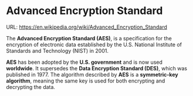 # Advanced Encryption Standard

URL: https://en.wikipedia.org/wiki/Advanced_Encryption_Standard

The **Advanced Encryption Standard (AES)**, is a specification for the encryption of electronic data established by the U.S. National Institute of Standards and Technology (NIST) in 2001.

**AES** has been adopted by the **U.S. government** and is now used **worldwide**. It supersedes the **Data Encryption Standard (DES)**, which was published in 1977. The algorithm described by **AES** is a **symmetric-key algorithm**, meaning the same key is used for both encrypting and decrypting the data.


